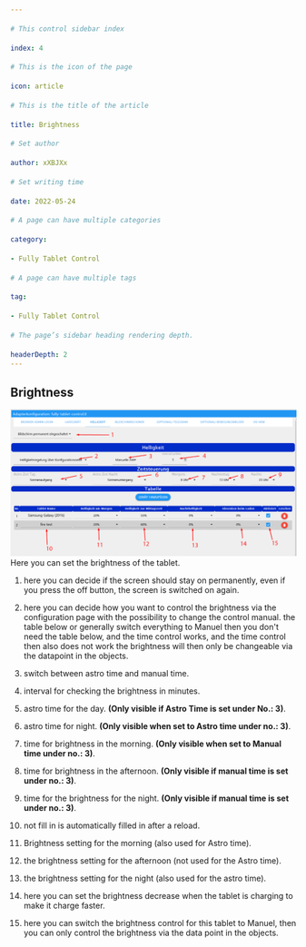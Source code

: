 ```yaml
---

# This control sidebar index

index: 4

# This is the icon of the page

icon: article

# This is the title of the article

title: Brightness

# Set author

author: xXBJXx

# Set writing time

date: 2022-05-24

# A page can have multiple categories

category:

- Fully Tablet Control

# A page can have multiple tags

tag:

- Fully Tablet Control

# The page’s sidebar heading rendering depth.

headerDepth: 2
---
```


## Brightness

![brightness](../.vuepress/public/media/fully-tablet-control/brightness.png)
Here you can set the brightness of the tablet.

1. here you can decide if the screen should stay on permanently, even if you press the off button, the screen is switched on again.

2. here you can decide how you want to control the brightness via the configuration page with the possibility to change the control manual.
   the table below or generally switch everything to Manuel then you don't need the table below, and the time control works,
   and the time control then also does not work the brightness will then only be changeable via the datapoint in the objects.

3. switch between astro time and manual time.

4. interval for checking the brightness in minutes.

5. astro time for the day. **(Only visible if Astro Time is set under No.: **3**)**.

6. astro time for night. **(Only visible when set to Astro time under no.: **3**)**.

7. time for brightness in the morning. **(Only visible when set to Manual time under no.: **3**)**.

8. time for brightness in the afternoon. **(Only visible if manual time is set under no.: **3**)**.

9. time for the brightness for the night. **(Only visible if manual time is set under no.: **3**)**.

10. not fill in is automatically filled in after a reload.

11. Brightness setting for the morning (also used for Astro time).

12. the brightness setting for the afternoon (not used for the Astro time).

13. the brightness setting for the night (also used for the astro time).

14. here you can set the brightness decrease when the tablet is charging to make it charge faster.

15. here you can switch the brightness control for this tablet to Manuel, then you can only control the brightness via the data point in the objects.
